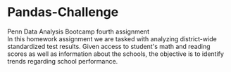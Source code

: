 # Pandas-Challenge
Penn Data Analysis Bootcamp fourth assignment
</br>
In this homework assignment we are tasked with analyzing district-wide standardized test results. Given access to student's math and reading scores as well as information about the schools, the objective is to identify trends regarding school performance.

